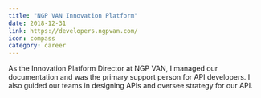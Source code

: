 ```yaml
---
title: "NGP VAN Innovation Platform"
date: 2018-12-31
link: https://developers.ngpvan.com/
icon: compass
category: career
---
```


As the Innovation Platform Director at NGP VAN, I managed our documentation and was the primary support person for API developers. I also guided our teams in designing APIs and oversee strategy for our API.